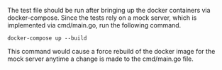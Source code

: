 The test file should be run after bringing up the docker containers via docker-compose.
Since the tests rely on a mock server, which is implemented via cmd/main.go, run the following
command.

```
docker-compose up --build
```

This command would cause a force rebuild of the docker image for the mock server anytime a change is
made to the cmd/main.go file.
